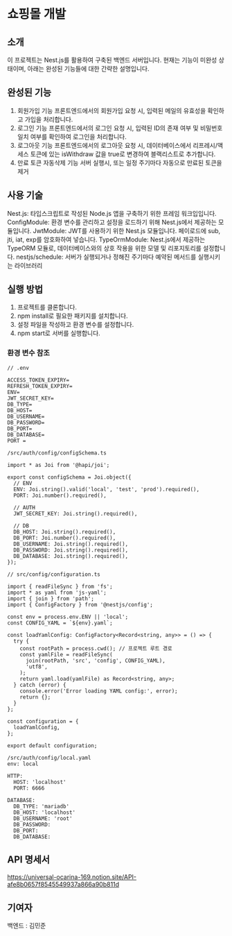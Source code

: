 # 쇼핑몰 개발
## 소개
이 프로젝트는 Nest.js를 활용하여 구축된 백엔드 서버입니다. 현재는 기능이 미완성 상태이며, 아래는 완성된 기능들에 대한 간략한 설명입니다.

## 완성된 기능
1. 회원가입 기능
프론트엔드에서의 회원가입 요청 시, 입력된 메일의 유효성을 확인하고 가입을 처리합니다.
2. 로그인 기능
프론트엔드에서의 로그인 요청 시, 입력된 ID의 존재 여부 및 비밀번호 일치 여부를 확인하여 로그인을 처리합니다.
3. 로그아웃 기능
프론트엔드에서의 로그아웃 요청 시, 데이터베이스에서 리프레시/액세스 토큰에 있는 isWithdraw 값을 true로 변경하여 블랙리스트로 추가합니다.
4. 만료 토큰 자동삭제 기능
서버 실행시, 또는 일정 주기마다 자동으로 만료된 토큰을 제거


## 사용 기술
Nest.js: 타입스크립트로 작성된 Node.js 앱을 구축하기 위한 프레임 워크입입니다.
ConfigModule: 환경 변수를 관리하고 설정을 로드하기 위해 Nest.js에서 제공하는 모듈입니다.
JwtModule: JWT를 사용하기 위한 Nest.js 모듈입니다. 페이로드에 sub, jti, iat, exp를 암호화하여 넣습니다.
TypeOrmModule: Nest.js에서 제공하는 TypeORM 모듈로, 데이터베이스와의 상호 작용을 위한 모델 및 리포지토리를 설정합니다.
nestjs/schedule: 서버가 실행되거나 정해진 주기마다 예약된 메서드를 실행시키는 라이브러리

## 실행 방법
1. 프로젝트를 클론합니다.
1. npm install로 필요한 패키지를 설치합니다.
1. 설정 파일을 작성하고 환경 변수를 설정합니다.
1. npm start로 서버를 실행합니다.

### 환경 변수 참조
```
// .env

ACCESS_TOKEN_EXPIRY=
REFRESH_TOKEN_EXPIRY=
ENV=
JWT_SECRET_KEY=
DB_TYPE=
DB_HOST=
DB_USERNAME=
DB_PASSWORD=
DB_PORT=
DB_DATABASE=
PORT =
```

```
/src/auth/config/configSchema.ts

import * as Joi from '@hapi/joi';

export const configSchema = Joi.object({
  // ENV
  ENV: Joi.string().valid('local', 'test', 'prod').required(),
  PORT: Joi.number().required(),

  // AUTH
  JWT_SECRET_KEY: Joi.string().required(),

  // DB
  DB_HOST: Joi.string().required(),
  DB_PORT: Joi.number().required(),
  DB_USERNAME: Joi.string().required(),
  DB_PASSWORD: Joi.string().required(),
  DB_DATABASE: Joi.string().required(),
});
```

```
// src/config/configuration.ts

import { readFileSync } from 'fs';
import * as yaml from 'js-yaml';
import { join } from 'path';
import { ConfigFactory } from '@nestjs/config';

const env = process.env.ENV || 'local';
const CONFIG_YAML = `${env}.yaml`;

const loadYamlConfig: ConfigFactory<Record<string, any>> = () => {
  try {
    const rootPath = process.cwd(); // 프로젝트 루트 경로
    const yamlFile = readFileSync(
      join(rootPath, 'src', 'config', CONFIG_YAML),
      'utf8',
    );
    return yaml.load(yamlFile) as Record<string, any>;
  } catch (error) {
    console.error('Error loading YAML config:', error);
    return {};
  }
};

const configuration = {
  loadYamlConfig,
};

export default configuration;
```

```
/src/auth/config/local.yaml
env: local

HTTP:
  HOST: 'localhost'
  PORT: 6666

DATABASE:
  DB_TYPE: 'mariadb'
  DB_HOST: 'localhost'
  DB_USERNAME: 'root'
  DB_PASSWORD: 
  DB_PORT: 
  DB_DATABASE: 
```
##  API 명세서
https://universal-ocarina-169.notion.site/API-afe8b0657f8545549937a866a90b811d

## 기여자
백엔드 : 김민준
